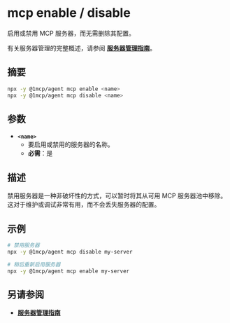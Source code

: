 # mcp enable / disable

启用或禁用 MCP 服务器，而无需删除其配置。

有关服务器管理的完整概述，请参阅 **[服务器管理指南](../../guide/essentials/server-management)**。

## 摘要

```bash
npx -y @1mcp/agent mcp enable <name>
npx -y @1mcp/agent mcp disable <name>
```

## 参数

- **`<name>`**
  - 要启用或禁用的服务器的名称。
  - **必需**：是

## 描述

禁用服务器是一种非破坏性的方式，可以暂时将其从可用 MCP 服务器池中移除。这对于维护或调试非常有用，而不会丢失服务器的配置。

## 示例

```bash
# 禁用服务器
npx -y @1mcp/agent mcp disable my-server

# 稍后重新启用服务器
npx -y @1mcp/agent mcp enable my-server
```

## 另请参阅

- **[服务器管理指南](../../guide/essentials/server-management)**
